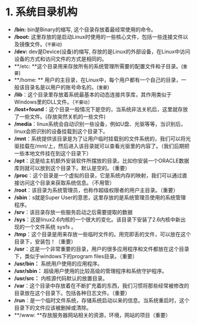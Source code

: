 # 1. 系统目录机构

- **/bin:** bin是Binary的缩写, 这个目录存放着最经常使用的命令。
- **/boot:** 这里存放的是启动Linux时使用的一些核心文件，包括一些连接文件以及镜像文件。(`不要动`)
- **/dev:** dev是Device(设备)的缩写, 存放的是Linux的外部设备，在Linux中访问设备的方式和访问文件的方式是相同的。
- **/etc: **这个目录用来存放所有的系统管理所需要的配置文件和子目录。(`重要`)
- **/home: ** 用户的主目录，在Linux中，每个用户都有一个自己的目录，一般该目录名是以用户的账号命名的。(`重要`)
- **/lib**：这个目录里存放着系统最基本的动态连接共享库，其作用类似于Windows里的DLL文件。（`不要动`）
- **/lost+found**：这个目录一般情况下是空的，当系统非法关机后，这里就存放了一些文件。(存放突然关机的一些文件)
- **/media**：linux系统会自动识别一些设备，例如U盘、光驱等等，当识别后，linux会把识别的设备挂载到这个目录下。
- **/mnt**：系统提供该目录是为了让用户临时挂载别的文件系统的，我们可以将光驱挂载在/mnt/上，然后进入该目录就可以查看光驱里的内容了。（我们后期把一些本地文件挂在到这个目录下）
- **/opt**：这是给主机额外安装软件所摆放的目录。比如你安装一个ORACLE数据库则就可以放到这个目录下。默认是空的。（重要）
- **/proc**：这个目录是一个虚拟的目录，它是系统内存的映射，我们可以通过直接访问这个目录来获取系统信息。（不用管）
- **/root**：该目录为系统管理员，也称作超级权限者的用户主目录。（重要）
- **/sbin**：s就是Super User的意思，这里存放的是系统管理员使用的系统管理程序。
- **/srv**：该目录存放一些服务启动之后需要提取的数据
- **/sys**：这是linux2.6内核的一个很大的变化。该目录下安装了2.6内核中新出现的一个文件系统 sysfs 。
- **/tmp**：这个目录是用来存放一些临时文件的。用完即丢的文件，可以放在这个目录下，安装包！（重要）
- **/usr**：这是一个非常重要的目录，用户的很多应用程序和文件都放在这个目录下，类似于windows下的program files目录。（重要）
- **/usr/bin：** 系统用户使用的应用程序。
- **/usr/sbin：** 超级用户使用的比较高级的管理程序和系统守护程序。
- **/usr/src：** 内核源代码默认的放置目录。
- **/var**：这个目录中存放着在不断扩充着的东西，我们习惯将那些经常被修改的目录放在这个目录下。包括各种日志文件。（重要）
- **/run**：是一个临时文件系统，存储系统启动以来的信息。当系统重启时，这个目录下的文件应该被删掉或清除。
- **/www: **存放服务器网站相关的资源，环境，网站的项目（重要）

